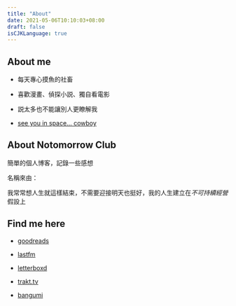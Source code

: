 ```yaml
---
title: "About"
date: 2021-05-06T10:10:03+08:00
draft: false
isCJKLanguage: true
---
```

## About me

* 每天專心摸魚的社畜

* 喜歡漫畫、偵探小説、獨自看電影

* 説太多也不能讓別人更瞭解我

* [see you in space... cowboy](https://sedate-soarer-171.notion.site/See-you-in-space-cowboy-00a555c8ea6d49e2965b82c130ad3e91)

## About Notomorrow Club

簡單的個人博客，記錄一些感想

名稱來由：

​我常常想人生就這樣結束，不需要迎接明天也挺好，我的人生建立在*不可持續經營*假設上

## Find me here

* [goodreads](https://www.goodreads.com/ooorange777/)

* [lastfm](https://www.last.fm/user/ooorange777/)

* [letterboxd](https://letterboxd.com/ooorange/)

* [trakt.tv](https://trakt.tv/users/ooorange777/)

* [bangumi](https://bgm.tv/user/141150/)